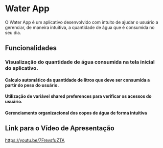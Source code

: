 # Water App

O Water App é um aplicativo desenvolvido com intuito de ajudar o usuário a gerenciar, de maneira intuitiva, a quantidade de água que é consumida no seu dia.

## Funcionalidades

### Visualização do quantidade de água consumida na tela inicial do aplicativo.

#### Calculo automático da quantidade de litros que deve ser consumida a partir do peso do usuário.

#### Utilização de variável shared preferences para verificar os acessos do usuário.

#### Gerenciamento organizacional dos copos de água de forma intuitiva

## Link para o Vídeo de Apresentação

https://youtu.be/7FrevsfuZTA
